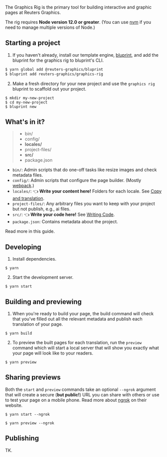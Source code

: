 The Graphics Rig is the primary tool for building interactive and graphic pages at Reuters Graphics.

The rig requires **Node version 12.0 or greater**. (You can use [nvm](https://github.com/nvm-sh/nvm) if you need to manage multiple versions of Node.)


## Starting a project

1. If you haven't already, install our template engine, [bluprint](https://github.com/reuters-graphics/bluprint), and add the bluprint for the graphics rig to bluprint's CLI.

  ```bash
  $ yarn global add @reuters-graphics/bluprint
  $ bluprint add reuters-graphics/graphics-rig
  ```

2. Make a fresh directory for your new project and use the `graphics rig` bluprint to scaffold out your project.

  ```
  $ mkdir my-new-project
  $ cd my-new-project
  $ bluprint new
  ```


## What's in it?

> - bin/
> - config/
> - **locales/**
> - project-files/
> - **src/**
> - package.json

- `bin/`: Admin scripts that do one-off tasks like resize images and check metadata files.
- `config/`: Admin scripts that configure the page builder. (Mostly [webpack](https://webpack.js.org/).)
- `locales/`: 👈 **Write your content here!**  Folders for each locale. See [Copy and translation](../copy-and-translation/).
- `project-files/`: Any arbitrary files you want to keep with your project but not publish, e.g., ai files.
- `src/`: 👈 **Write your code here!** See [Writing Code](../writing-code/).
- `package.json`: Contains metadata about the project.

Read more in this guide.


## Developing

1. Install dependencies.

  ```
  $ yarn
  ```

2. Start the development server.

  ```
  $ yarn start
  ```


## Building and previewing

1. When you're ready to build your page, the build command will check that you've filled out all the relevant metadata and publish each translation of your page.

  ```
  $ yarn build
  ```

2. To preview the built pages for each translation, run the `preview` command which will start a local server that will show you exactly what your page will look like to your readers.

  ```
  $ yarn preview
  ```

## Sharing previews

Both the `start` and `preview` commands take an optional `--ngrok` argument that will create a secure (**but public!**) URL you can share with others or use to test your page on a mobile phone. Read more about [ngrok](https://ngrok.com/) on their website.

```
$ yarn start --ngrok
```

```
$ yarn preview --ngrok
```

## Publishing

TK.
